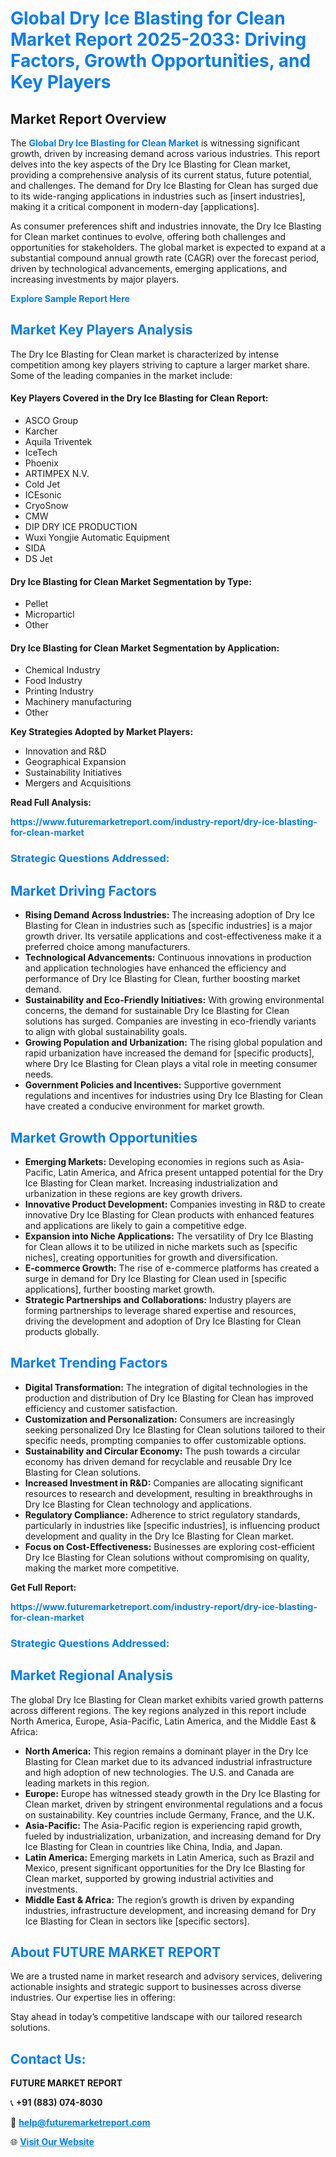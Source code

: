<h1 style="color: #007BFF;">Global Dry Ice Blasting for Clean Market Report 2025-2033: Driving Factors, Growth Opportunities, and Key Players</h1>

<section id="overview">
<h2>Market Report Overview</h2>
<p>The <a href="https://www.futuremarketreport.com/industry-report/dry-ice-blasting-for-clean-market" style="color: #007BFF; text-decoration: none;"><strong>Global Dry Ice Blasting for Clean Market</strong></a> is witnessing significant growth, driven by increasing demand across various industries. This report delves into the key aspects of the Dry Ice Blasting for Clean market, providing a comprehensive analysis of its current status, future potential, and challenges. The demand for Dry Ice Blasting for Clean has surged due to its wide-ranging applications in industries such as [insert industries], making it a critical component in modern-day [applications].</p>
<p>As consumer preferences shift and industries innovate, the Dry Ice Blasting for Clean market continues to evolve, offering both challenges and opportunities for stakeholders. The global market is expected to expand at a substantial compound annual growth rate (CAGR) over the forecast period, driven by technological advancements, emerging applications, and increasing investments by major players.</p>
</section>

<section id="overview">
<p><a href="https://www.futuremarketreport.com/request-sample/reportId=26146" style="color: #007BFF; text-decoration: none;"><strong>Explore Sample Report Here</strong></a></p>
</section>

<section id="key-players">
<h2 style="color: #007BFF;">Market Key Players Analysis</h2>
<p>The Dry Ice Blasting for Clean market is characterized by intense competition among key players striving to capture a larger market share. Some of the leading companies in the market include:</p>
<h4>Key Players Covered in the Dry Ice Blasting for Clean Report:</h4>
<ul><li>ASCO Group</li><li>Karcher</li><li>Aquila Triventek</li><li>IceTech</li><li>Phoenix</li><li>ARTIMPEX N.V.</li><li>Cold Jet</li><li>ICEsonic</li><li>CryoSnow</li><li>CMW</li><li>DIP DRY ICE PRODUCTION</li><li>Wuxi Yongjie Automatic Equipment</li><li>SIDA</li><li>DS Jet</li></ul>
<h4>Dry Ice Blasting for Clean Market Segmentation by Type:</h4>
<ul><li>Pellet</li><li>Microparticl</li><li>Other</li></ul>

<h4>Dry Ice Blasting for Clean Market Segmentation by Application:</h4>
<ul><li>Chemical Industry</li><li>Food Industry</li><li>Printing Industry</li><li>Machinery manufacturing</li><li>Other</li></ul>
<p><strong>Key Strategies Adopted by Market Players:</strong></p>
<ul>
<li>Innovation and R&D</li>
<li>Geographical Expansion</li>
<li>Sustainability Initiatives</li>
<li>Mergers and Acquisitions</li>
</ul>
</section>

<section>
<p><strong>Read Full Analysis: </strong></p><a href="https://www.futuremarketreport.com/industry-report/dry-ice-blasting-for-clean-market" style="color: #007BFF; text-decoration: none;"><strong>https://www.futuremarketreport.com/industry-report/dry-ice-blasting-for-clean-market</strong></a>
<h3 style="color: #007BFF;">Strategic Questions Addressed:</h3>
</section>

<section id="driving-factors">
<h2 style="color: #007BFF;">Market Driving Factors</h2>
<ul>
<li><strong>Rising Demand Across Industries:</strong> The increasing adoption of Dry Ice Blasting for Clean in industries such as [specific industries] is a major growth driver. Its versatile applications and cost-effectiveness make it a preferred choice among manufacturers.</li>
<li><strong>Technological Advancements:</strong> Continuous innovations in production and application technologies have enhanced the efficiency and performance of Dry Ice Blasting for Clean, further boosting market demand.</li>
<li><strong>Sustainability and Eco-Friendly Initiatives:</strong> With growing environmental concerns, the demand for sustainable Dry Ice Blasting for Clean solutions has surged. Companies are investing in eco-friendly variants to align with global sustainability goals.</li>
<li><strong>Growing Population and Urbanization:</strong> The rising global population and rapid urbanization have increased the demand for [specific products], where Dry Ice Blasting for Clean plays a vital role in meeting consumer needs.</li>
<li><strong>Government Policies and Incentives:</strong> Supportive government regulations and incentives for industries using Dry Ice Blasting for Clean have created a conducive environment for market growth.</li>
</ul>
</section>

<section id="growth-opportunities">
<h2 style="color: #007BFF;">Market Growth Opportunities</h2>
<ul>
<li><strong>Emerging Markets:</strong> Developing economies in regions such as Asia-Pacific, Latin America, and Africa present untapped potential for the Dry Ice Blasting for Clean market. Increasing industrialization and urbanization in these regions are key growth drivers.</li>
<li><strong>Innovative Product Development:</strong> Companies investing in R&D to create innovative Dry Ice Blasting for Clean products with enhanced features and applications are likely to gain a competitive edge.</li>
<li><strong>Expansion into Niche Applications:</strong> The versatility of Dry Ice Blasting for Clean allows it to be utilized in niche markets such as [specific niches], creating opportunities for growth and diversification.</li>
<li><strong>E-commerce Growth:</strong> The rise of e-commerce platforms has created a surge in demand for Dry Ice Blasting for Clean used in [specific applications], further boosting market growth.</li>
<li><strong>Strategic Partnerships and Collaborations:</strong> Industry players are forming partnerships to leverage shared expertise and resources, driving the development and adoption of Dry Ice Blasting for Clean products globally.</li>
</ul>
</section>

<section id="trending-factors">
<h2 style="color: #007BFF;">Market Trending Factors</h2>
<ul>
<li><strong>Digital Transformation:</strong> The integration of digital technologies in the production and distribution of Dry Ice Blasting for Clean has improved efficiency and customer satisfaction.</li>
<li><strong>Customization and Personalization:</strong> Consumers are increasingly seeking personalized Dry Ice Blasting for Clean solutions tailored to their specific needs, prompting companies to offer customizable options.</li>
<li><strong>Sustainability and Circular Economy:</strong> The push towards a circular economy has driven demand for recyclable and reusable Dry Ice Blasting for Clean solutions.</li>
<li><strong>Increased Investment in R&D:</strong> Companies are allocating significant resources to research and development, resulting in breakthroughs in Dry Ice Blasting for Clean technology and applications.</li>
<li><strong>Regulatory Compliance:</strong> Adherence to strict regulatory standards, particularly in industries like [specific industries], is influencing product development and quality in the Dry Ice Blasting for Clean market.</li>
<li><strong>Focus on Cost-Effectiveness:</strong> Businesses are exploring cost-efficient Dry Ice Blasting for Clean solutions without compromising on quality, making the market more competitive.</li>
</ul>
</section>

<section>
<p><strong>Get Full Report: </strong></p><a href="https://www.futuremarketreport.com/industry-report/dry-ice-blasting-for-clean-market" style="color: #007BFF; text-decoration: none;"><strong>https://www.futuremarketreport.com/industry-report/dry-ice-blasting-for-clean-market</strong></a>
<h3 style="color: #007BFF;">Strategic Questions Addressed:</h3>
</section>


<section id="regional-analysis">
<h2 style="color: #007BFF;">Market Regional Analysis</h2>
<p>The global Dry Ice Blasting for Clean market exhibits varied growth patterns across different regions. The key regions analyzed in this report include North America, Europe, Asia-Pacific, Latin America, and the Middle East & Africa:</p>
<ul>
<li><strong>North America:</strong> This region remains a dominant player in the Dry Ice Blasting for Clean market due to its advanced industrial infrastructure and high adoption of new technologies. The U.S. and Canada are leading markets in this region.</li>
<li><strong>Europe:</strong> Europe has witnessed steady growth in the Dry Ice Blasting for Clean market, driven by stringent environmental regulations and a focus on sustainability. Key countries include Germany, France, and the U.K.</li>
<li><strong>Asia-Pacific:</strong> The Asia-Pacific region is experiencing rapid growth, fueled by industrialization, urbanization, and increasing demand for Dry Ice Blasting for Clean in countries like China, India, and Japan.</li>
<li><strong>Latin America:</strong> Emerging markets in Latin America, such as Brazil and Mexico, present significant opportunities for the Dry Ice Blasting for Clean market, supported by growing industrial activities and investments.</li>
<li><strong>Middle East & Africa:</strong> The region’s growth is driven by expanding industries, infrastructure development, and increasing demand for Dry Ice Blasting for Clean in sectors like [specific sectors].</li>
</ul>
</section>

<footer>
<h2 style="color: #007BFF;">About FUTURE MARKET REPORT</h2>
<p>We are a trusted name in market research and advisory services, delivering actionable insights and strategic support to businesses across diverse industries. Our expertise lies in offering:</p>

<p>Stay ahead in today’s competitive landscape with our tailored research solutions.</p>

<h2 style="color: #007BFF;">Contact Us:</h2>
<p><strong>FUTURE MARKET REPORT</strong></p>
<p>📞 <strong>+91 (883) 074-8030</strong></p>
<p>📧 <strong><a href="mailto:help@futuremarketreport.com" style="color: #007BFF;">help@futuremarketreport.com</a></strong></p>
<p>🌐 <strong><a href="https://www.futuremarketreport.com/" style="color: #007BFF;">Visit Our Website</a></strong></p>
</footer>